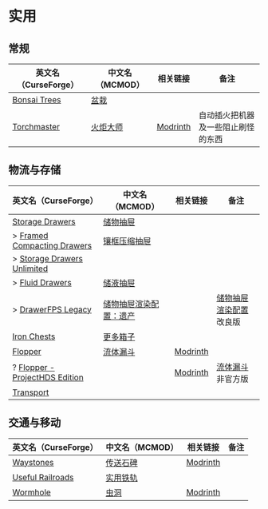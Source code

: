 # 实用

## 常规

| 英文名（CurseForge）                                                      | 中文名（MCMOD）                                 | 相关链接                                         | 备注                               |
| ------------------------------------------------------------------------- | ----------------------------------------------- | ------------------------------------------------ | ---------------------------------- |
| [Bonsai Trees](https://www.curseforge.com/minecraft/mc-mods/bonsai-trees) | [盆栽](https://www.mcmod.cn/class/1104.html)    |                                                  |                                    |
| [Torchmaster](https://www.curseforge.com/minecraft/mc-mods/torchmaster)   | [火炬大师](https://www.mcmod.cn/class/779.html) | [Modrinth](https://modrinth.com/mod/torchmaster) | 自动插火把机器及一些阻止刷怪的东西 |

## 物流与存储

| 英文名（CurseForge）                                                                                      | 中文名（MCMOD）                                                | 相关链接                                               | 备注                                                            |
| --------------------------------------------------------------------------------------------------------- | -------------------------------------------------------------- | ------------------------------------------------------ | --------------------------------------------------------------- |
| [Storage Drawers](https://www.curseforge.com/minecraft/mc-mods/storage-drawers)                           | [储物抽屉](https://www.mcmod.cn/class/408.html)                |                                                        |                                                                 |
| > [Framed Compacting Drawers](https://www.curseforge.com/minecraft/mc-mods/framed-compacting-drawers)     | [镶框压缩抽屉](https://www.mcmod.cn/class/3096.html)           |                                                        |                                                                 |
| > [Storage Drawers Unlimited](https://www.curseforge.com/minecraft/mc-mods/storage-drawers-unlimited)     |                                                                |                                                        |                                                                 |
| > [Fluid Drawers](https://www.curseforge.com/minecraft/mc-mods/fluid-drawers)                             | [储液抽屉](https://www.mcmod.cn/class/3046.html)               |                                                        |                                                                 |
| > [DrawerFPS Legacy](https://www.curseforge.com/minecraft/mc-mods/drawerfps-legacy)                       | [储物抽屉渲染配置：遗产](https://www.mcmod.cn/class/7966.html) |                                                        | [储物抽屉渲染配置](https://www.mcmod.cn/class/3893.html) 改良版 |
| [Iron Chests](https://www.curseforge.com/minecraft/mc-mods/iron-chests)                                   | [更多箱子](https://www.mcmod.cn/class/20.html)                 |                                                        |                                                                 |
| [Flopper](https://www.curseforge.com/minecraft/mc-mods/flopper)                                           | [流体漏斗](https://www.mcmod.cn/class/2096.html)               | [Modrinth](https://modrinth.com/mod/flopper)           |                                                                 |
| ? [Flopper - ProjectHDS Edition](https://www.curseforge.com/minecraft/mc-mods/flopper-projecthds-edition) |                                                                | [Modrinth](https://modrinth.com/mod/flopper-phds-edit) | [流体漏斗](https://www.mcmod.cn/class/2096.html) 非官方版       |
| [Transport](https://www.curseforge.com/minecraft/mc-mods/transport)                                       |                                                                |                                                        |                                                                 |

## 交通与移动

| 英文名（CurseForge）                                                              | 中文名（MCMOD）                                  | 相关链接                                       | 备注 |
| --------------------------------------------------------------------------------- | ------------------------------------------------ | ---------------------------------------------- | ---- |
| [Waystones](https://www.curseforge.com/minecraft/mc-mods/waystones)               | [传送石碑](https://www.mcmod.cn/class/1339.html) | [Modrinth](https://modrinth.com/mod/waystones) |      |
| [Useful Railroads](https://www.curseforge.com/minecraft/mc-mods/useful-railroads) | [实用铁轨](https://www.mcmod.cn/class/5128.html) |                                                |      |
| [Wormhole](https://www.curseforge.com/minecraft/mc-mods/wormhole-portals)         | [虫洞](https://www.mcmod.cn/class/8702.html)     | [Modrinth](https://modrinth.com/mod/wormhole)  |      |
